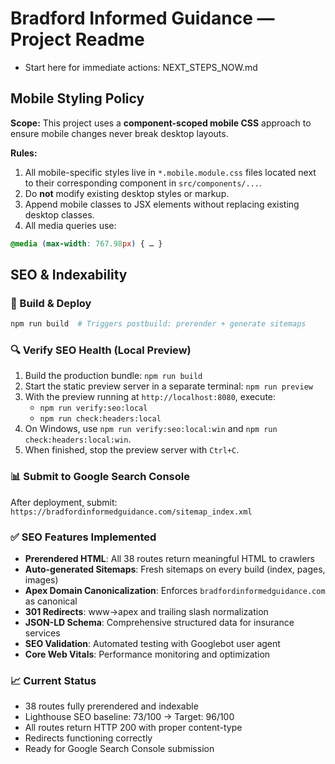 # Bradford Informed Guidance — Project Readme

- Start here for immediate actions: NEXT_STEPS_NOW.md

## Mobile Styling Policy

**Scope:**
This project uses a **component-scoped mobile CSS** approach to ensure mobile changes never break desktop layouts.

**Rules:**
1. All mobile-specific styles live in `*.mobile.module.css` files located next to their corresponding component in `src/components/...`.
2. Do **not** modify existing desktop styles or markup.
3. Append mobile classes to JSX elements without replacing existing desktop classes.
4. All media queries use:
```css
@media (max-width: 767.98px) { … }
```

## SEO & Indexability

### 🚀 Build & Deploy
```bash
npm run build  # Triggers postbuild: prerender + generate sitemaps
```

### 🔍 Verify SEO Health (Local Preview)
1. Build the production bundle: `npm run build`
2. Start the static preview server in a separate terminal: `npm run preview`
3. With the preview running at `http://localhost:8080`, execute:
   - `npm run verify:seo:local`
   - `npm run check:headers:local`
4. On Windows, use `npm run verify:seo:local:win` and `npm run check:headers:local:win`.
5. When finished, stop the preview server with `Ctrl+C`.

### 📊 Submit to Google Search Console
After deployment, submit: `https://bradfordinformedguidance.com/sitemap_index.xml`

### ✅ SEO Features Implemented
- **Prerendered HTML**: All 38 routes return meaningful HTML to crawlers
- **Auto-generated Sitemaps**: Fresh sitemaps on every build (index, pages, images)
- **Apex Domain Canonicalization**: Enforces `bradfordinformedguidance.com` as canonical
- **301 Redirects**: www→apex and trailing slash normalization
- **JSON-LD Schema**: Comprehensive structured data for insurance services
- **SEO Validation**: Automated testing with Googlebot user agent
- **Core Web Vitals**: Performance monitoring and optimization

### 📈 Current Status
- 38 routes fully prerendered and indexable
- Lighthouse SEO baseline: 73/100 → Target: 96/100
- All routes return HTTP 200 with proper content-type
- Redirects functioning correctly
- Ready for Google Search Console submission


